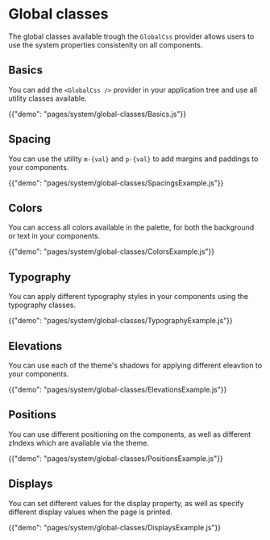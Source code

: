 # Global classes

<p class="description">The global classes available trough the <code>GlobalCss</code> provider allows users to use the system properties consistenlty on all components.</p>

## Basics

You can add the `<GlobalCss />` provider in your application tree and use all utility classes available.

{{"demo": "pages/system/global-classes/Basics.js"}}

## Spacing

You can use the utility `m-{val}` and `p-{val}` to add margins and paddings to your components.

{{"demo": "pages/system/global-classes/SpacingsExample.js"}}

## Colors

You can access all colors available in the palette, for both the background or text in your components.

{{"demo": "pages/system/global-classes/ColorsExample.js"}}

## Typography

You can apply different typography styles in your components using the typography classes.

{{"demo": "pages/system/global-classes/TypographyExample.js"}}

## Elevations

You can use each of the theme's shadows for applying different eleavtion to your components.

{{"demo": "pages/system/global-classes/ElevationsExample.js"}}

## Positions

You can use different positioning on the components, as well as different zIndexs which are available via the theme.

{{"demo": "pages/system/global-classes/PositionsExample.js"}}

## Displays

You can set different values for the display property, as well as specify different display values when the page is printed.

{{"demo": "pages/system/global-classes/DisplaysExample.js"}}
